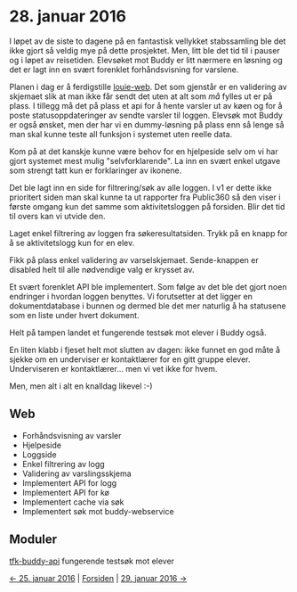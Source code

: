 # 28. januar 2016

I løpet av de siste to dagene på en fantastisk vellykket stabssamling ble det ikke gjort så veldig mye på dette prosjektet.
Men, litt ble det tid til i pauser og i løpet av reisetiden.
Elevsøket mot Buddy er litt nærmere en løsning og det er lagt inn en svært forenklet forhåndsvisning for varslene.

Planen i dag er å ferdigstille [louie-web](https://github.com/telemark/louie-web). Det som gjenstår er en validering av skjemaet slik at man ikke får sendt det uten at alt som _må_ fylles ut er på plass.
I tillegg må det på plass et api for å hente varsler ut av køen og for å poste statusoppdateringer av sendte varsler til loggen.
Elevsøk mot Buddy er også ønsket, men der har vi en dummy-løsning på plass enn så lenge så man skal kunne teste all funksjon i systemet uten reelle data.

Kom på at det kanskje kunne være behov for en hjelpeside selv om vi har gjort systemet mest mulig "selvforklarende". 
La inn en svært enkel utgave som strengt tatt kun er forklaringer av ikonene.

Det ble lagt inn en side for filtrering/søk av alle loggen. 
I v1 er dette ikke prioritert siden man skal kunne ta ut rapporter fra Public360 så den viser i første omgang kun det samme som aktivitetsloggen på forsiden.
Blir det tid til overs kan vi utvide den.

Laget enkel filtrering av loggen fra søkeresultatsiden. Trykk på en knapp for å se aktivitetslogg kun for en elev.

Fikk på plass enkel validering av varselskjemaet. Sende-knappen er disabled helt til alle nødvendige valg er krysset av.

Et svært forenklet API ble implementert. Som følge av det ble det gjort noen endringer i hvordan loggen benyttes.
Vi forutsetter at det ligger en dokumentdatabase i bunnen og dermed ble det mer naturlig å ha statusene som en liste under hvert dokument.

Helt på tampen landet et fungerende testsøk mot elever i Buddy også.

En liten klabb i fjeset helt mot slutten av dagen: ikke funnet en god måte å sjekke om en underviser er kontaktlærer for en gitt gruppe elever.
Underviseren er kontaktlærer... men vi vet ikke for hvem.

Men, men alt i alt en knalldag likevel :-)

## Web
- Forhåndsvisning av varsler
- Hjelpeside
- Loggside
- Enkel filtrering av logg
- Validering av varslingsskjema
- Implementert API for logg
- Implementert API for kø
- Implementert cache via søk
- Implementert søk mot buddy-webservice

## Moduler
[tfk-buddy-api](https://github.com/telemark/tfk-buddy-api) fungerende testsøk mot elever

[<- 25. januar 2016](2016-01-25.md)  |  [Forsiden](../../index.md)  |  [29. januar 2016 ->](2016-01-29.md)